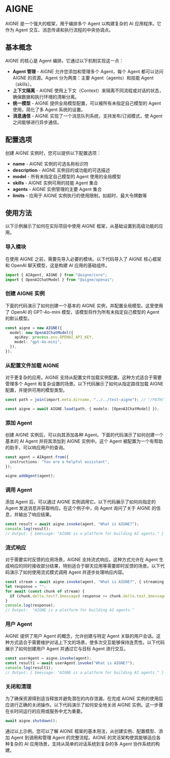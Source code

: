 # AIGNE

AIGNE 是一个强大的框架，用于编排多个 Agent 以构建复杂的 AI 应用程序。它作为 Agent 交互、消息传递和执行流程的中央协调点。

## 基本概念

AIGNE 的核心是 Agent 编排。它通过以下机制实现这一点：

* **Agent 管理** - AIGNE 允许您添加和管理多个 Agent，每个 Agent 都可以访问 AIGNE 的资源。Agent 分为两类：主要 Agent（agents）和技能 Agent（skills）。
* **上下文隔离** - AIGNE 使用上下文（Context）来隔离不同流程或对话的状态，确保数据和执行环境的清晰分离。
* **统一模型** - AIGNE 提供全局模型配置，可以被所有未指定自己模型的 Agent 使用，简化了多 Agent 系统的设置。
* **消息通信** - AIGNE 实现了一个消息队列系统，支持发布/订阅模式，使 Agent 之间能够进行异步通信。

## 配置选项

创建 AIGNE 实例时，您可以提供以下配置选项：

* **name** - AIGNE 实例的可选名称标识符
* **description** - AIGNE 实例目的或功能的可选描述
* **model** - 所有未指定自己模型的 Agent 使用的全局模型
* **skills** - AIGNE 实例可用的技能 Agent 集合
* **agents** - AIGNE 实例管理的主要 Agent 集合
* **limits** - 应用于 AIGNE 实例执行的使用限制，如超时、最大令牌数等

## 使用方法

以下示例展示了如何在实际项目中使用 AIGNE 框架，从基础设置到高级功能的应用。

### 导入模块

在使用 AIGNE 之前，需要先导入必要的模块。以下代码导入了 AIGNE 核心框架和 OpenAI 聊天模型，这是构建 AI 应用的基础组件。

```ts file="../../docs-examples/test/concepts/aigne.test.ts" region="example-aigne-basic" only_imports
import { AIAgent, AIGNE } from "@aigne/core";
import { OpenAIChatModel } from "@aigne/openai";
```

### 创建 AIGNE 实例

下面的代码演示了如何创建一个基本的 AIGNE 实例，并配置全局模型。这里使用了 OpenAI 的 GPT-4o-mini 模型，该模型将作为所有未指定自己模型的 Agent 的默认模型。

```ts file="../../docs-examples/test/concepts/aigne.test.ts" region="example-aigne-basic-create-aigne" exclude_imports
const aigne = new AIGNE({
  model: new OpenAIChatModel({
    apiKey: process.env.OPENAI_API_KEY,
    model: "gpt-4o-mini",
  }),
});
```

### 从配置文件加载 AIGNE

对于更复杂的应用，AIGNE 支持从配置文件加载实例配置。这种方式适合于需要管理多个 Agent 和复杂设置的场景。以下代码展示了如何从指定路径加载 AIGNE 配置，并提供可用的模型类型。

```ts file="../../docs-examples/test/concepts/aigne.test.ts" region="example-aigne-load" exclude_imports
const path = join(import.meta.dirname, "../../test-aigne"); // "/PATH/TO/AIGNE_PROJECT";

const aigne = await AIGNE.load(path, { models: [OpenAIChatModel] });
```

### 添加 Agent

创建 AIGNE 实例后，可以向其添加各种 Agent。下面的代码演示了如何创建一个基本的 AI Agent 并将其添加到 AIGNE 实例中。这个 Agent 被配置为一个有帮助的助手，可以响应用户的查询。

```ts file="../../docs-examples/test/concepts/aigne.test.ts" region="example-aigne-basic-add-agent" exclude_imports
const agent = AIAgent.from({
  instructions: "You are a helpful assistant",
});

aigne.addAgent(agent);
```

### 调用 Agent

添加 Agent 后，可以通过 AIGNE 实例调用它。以下代码展示了如何向指定的 Agent 发送消息并获取响应。在这个例子中，向 Agent 询问了关于 AIGNE 的信息，并输出了响应结果。

```ts file="../../docs-examples/test/concepts/aigne.test.ts" region="example-aigne-basic-invoke-agent" exclude_imports
const result = await aigne.invoke(agent, "What is AIGNE?");
console.log(result);
// Output: { $message: "AIGNE is a platform for building AI agents." }
```

### 流式响应

对于需要实时反馈的应用场景，AIGNE 支持流式响应。这种方式允许在 Agent 生成响应的同时接收部分结果，特别适合于聊天应用等需要即时反馈的场景。以下代码演示了如何使用流式模式调用 Agent 并逐步处理响应内容。

```ts file="../../docs-examples/test/concepts/aigne.test.ts" region="example-aigne-basic-invoke-agent-streaming" exclude_imports
const stream = await aigne.invoke(agent, "What is AIGNE?", { streaming: true });
let response = "";
for await (const chunk of stream) {
  if (chunk.delta.text?.$message) response += chunk.delta.text.$message;
}
console.log(response);
// Output:  "AIGNE is a platform for building AI agents."
```

### 用户 Agent

AIGNE 提供了用户 Agent 的概念，允许创建与特定 Agent 关联的用户会话。这种方式适合于需要维护对话上下文的场景，使多次交互能够保持连贯性。以下代码展示了如何创建用户 Agent 并通过它与目标 Agent 进行交互。

```ts file="../../docs-examples/test/concepts/aigne.test.ts" region="example-aigne-basic-invoke-agent-user-agent" exclude_imports
const userAgent = aigne.invoke(agent);
const result1 = await userAgent.invoke("What is AIGNE?");
console.log(result1);
// Output: { $message: "AIGNE is a platform for building AI agents." }
```

### 关闭和清理

为了确保资源得到适当释放并避免潜在的内存泄漏，在完成 AIGNE 实例的使用后应进行正确的关闭操作。以下代码演示了如何安全地关闭 AIGNE 实例。这一步骤在长时间运行的应用或服务中尤为重要。

```ts file="../../docs-examples/test/concepts/aigne.test.ts" region="example-aigne-basic-shutdown" exclude_imports
await aigne.shutdown();
```

通过以上示例，您可以了解 AIGNE 框架的基本用法，从创建实例、配置模型、添加 Agent 到调用和管理 Agent 的完整流程。AIGNE 的灵活架构使其能够适应各种复杂的 AI 应用场景，支持从简单的对话系统到复杂的多 Agent 协作系统的构建。
